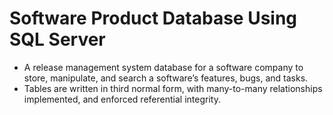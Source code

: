 # Software Product Database Using SQL Server
* A release management system database for a software company to store, manipulate, and search a software’s features, bugs, and tasks.
* Tables are written in third normal form, with many-to-many relationships implemented, and enforced referential integrity.
